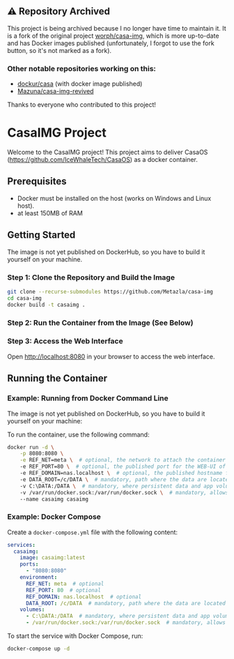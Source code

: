 ## ⚠️ Repository Archived

This project is being archived because I no longer have time to maintain it. It is a fork of the original project [worph/casa-img](https://github.com/worph/casa-img), which is more up-to-date and has Docker images published (unfortunately, I forgot to use the fork button, so it's not marked as a fork).

### Other notable repositories working on this:
- [dockur/casa](https://github.com/dockur/casa) (with docker image published)
- [Mazuna/casa-img-revived](https://github.com/Mazuna/casa-img-revived)

Thanks to everyone who contributed to this project!


# CasaIMG Project

Welcome to the CasaIMG project! This project aims to deliver CasaOS (https://github.com/IceWhaleTech/CasaOS) as a docker container.

## Prerequisites
- Docker must be installed on the host (works on Windows and Linux host).
- at least 150MB of RAM

## Getting Started

The image is not yet published on DockerHub, so you have to build it yourself on your machine.

### Step 1: Clone the Repository and Build the Image
```bash
git clone --recurse-submodules https://github.com/Metazla/casa-img
cd casa-img
docker build -t casaimg .
```

### Step 2: Run the Container from the Image (See Below)

### Step 3: Access the Web Interface
Open [http://localhost:8080](http://localhost:8080) in your browser to access the web interface.


## Running the Container

### Example: Running from Docker Command Line

The image is not yet published on DockerHub, so you have to build it yourself on your machine:


To run the container, use the following command:

```bash
docker run -d \
    -p 8080:8080 \
    -e REF_NET=meta \  # optional, the network to attach the container created by CasaIMG
    -e REF_PORT=80 \  # optional, the published port for the WEB-UI of a new container installation
    -e REF_DOMAIN=nas.localhost \  # optional, the published hostname for the WEB-UI of a new container installation
    -e DATA_ROOT=/c/DATA \  # mandatory, path where the data are located (Windows /c/path/DATA or Linux /path/DATA)
    -v C:\DATA:/DATA \  # mandatory, where persistent data and app volume will be stored
    -v /var/run/docker.sock:/var/run/docker.sock \  # mandatory, allows CasaIMG to control the docker host
    --name casaimg casaimg
```

### Example: Docker Compose

Create a `docker-compose.yml` file with the following content:

```yaml
services:
  casaimg:
    image: casaimg:latest
    ports:
      - "8080:8080"
    environment:
      REF_NET: meta  # optional
      REF_PORT: 80  # optional
      REF_DOMAIN: nas.localhost  # optional
      DATA_ROOT: /c/DATA  # mandatory, path where the data are located (Windows /c/DATA or Linux /path/DATA)
    volumes:
      - C:\DATA:/DATA  # mandatory, where persistent data and app volume will be stored
      - /var/run/docker.sock:/var/run/docker.sock  # mandatory, allows CasaIMG to control the docker host
```

To start the service with Docker Compose, run:

```bash
docker-compose up -d
```
